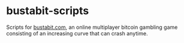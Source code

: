 # bustabit-scripts
Scripts for [bustabit.com](https://bustabit.com),  an online multiplayer bitcoin gambling game consisting of an increasing curve that can crash anytime.

